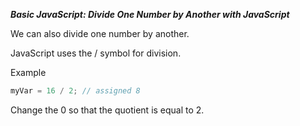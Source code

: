 ***Basic JavaScript: Divide One Number by Another with JavaScript***

We can also divide one number by another.

JavaScript uses the / symbol for division.

Example

```javascript
myVar = 16 / 2; // assigned 8
```

Change the 0 so that the quotient is equal to 2.
